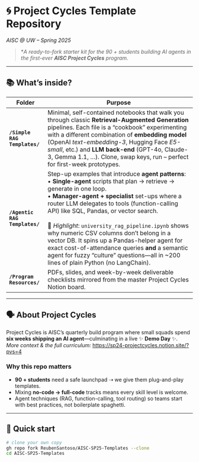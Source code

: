 # 🌀 Project Cycles Template Repository  
*AISC @ UW – Spring 2025*

> **A ready-to-fork starter kit for the 90 + students building AI agents in the first-ever **AISC Project Cycles** program.*

---

## 📚 What’s inside?

| Folder | Purpose |
|--------|---------|
| **`/Simple RAG Templates/`** | Minimal, self-contained notebooks that walk you through classic **Retrieval-Augmented Generation** pipelines. Each file is a “cookbook” experimenting with a different combination of **embedding model** (OpenAI *text-embedding-3*, Hugging Face *E5-small*, etc.) and **LLM back-end** (GPT-4o, Claude-3, Gemma 1.1, …). Clone, swap keys, run – perfect for first-week prototypes. |
| **`/Agentic RAG Templates/`** | Step-up examples that introduce **agent patterns**: <br>• **Single-agent** scripts that plan → retrieve → generate in one loop. <br>• **Manager-agent + specialist** set-ups where a router LLM delegates to tools (function-calling API) like SQL, Pandas, or vector search. <br><br>📝 *Highlight*: `university_rag_pipeline.ipynb` shows why numeric CSV columns don’t belong in a vector DB. It spins up a Pandas-helper agent for exact cost-of-attendance queries **and** a semantic agent for fuzzy “culture” questions—all in ~200 lines of plain Python (no LangChain). |
| **`/Program Resources/`** | PDFs, slides, and week-by-week deliverable checklists mirrored from the master Project Cycles Notion board. |

---

## 🗣️ About **Project Cycles**

Project Cycles is AISC’s quarterly build program where small squads spend **six weeks shipping an AI agent**—culminating in a live ✨ **Demo Day** ✨.  
*More context & the full curriculum:* <https://sp24-projectcycles.notion.site/?pvs=4>

### Why this repo matters

* **90 + students** need a safe launchpad ⇢ we give them plug-and-play templates.  
* Mixing **no-code → full-code** tracks means every skill level is welcome.  
* Agent techniques (RAG, function-calling, tool routing) so teams start with best practices, not boilerplate spaghetti.

---

## 🌱 Quick start

```bash
# clone your own copy
gh repo fork ReubenSantoso/AISC-SP25-Templates --clone
cd AISC-SP25-Templates

